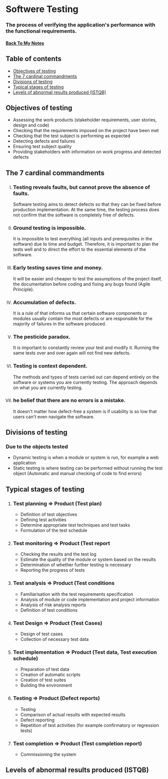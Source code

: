 <h1>Softwere Testing</h1>
<h3>The process of verifying the application's performance with the functional requirements.
</h3>
<h4><a href="https://github.com/Prime2390/Prime2390/blob/main/MyNote.md">Back To My Notes</a></h4>

<h2 id=0>Table of contents</h2>
<ul>
  <li><a href="#1">Objectives of testing</a></li>
  <li><a href="#2">The 7 cardinal commandments</a></li>
  <li><a href="#3">Divisions of testing</a></li>
  <li><a href="#4">Typical stages of testing</a></li>
  <li><a href="#5">Levels of abnormal results produced (ISTQB)</a></li>
</ul>

<h2 id=1>Objectives of testing</h2>
<ul>
  <li>Assessing the work products (stakeholder requirements, user stories, design and code)
</li>
  <li>Checking that the requirements imposed on the project have been met</li>
  <li>Checking that the test subject is performing as expected
</li>
  <li>Detecting defects and failures</li>
  <li>Ensuring test subject quality</li>
  <li>Providing stakeholders with information on work progress and detected defects
</li>
</ul>

<h2 id=2>The 7 cardinal commandments</h2>
<ol type="I" >
  <li><h3>Testing reveals faults, but cannot prove the absence of faults.
</h3><p>Software testing aims to detect defects so that they can be fixed before production implementation. At the same time, the testing process does not confirm that the software is completely free of defects.</p></li>
<li><h3>Ground testing is impossible.</h3>
  <p>It is impossible to test everything (all inputs and prerequisites in the software) due to time and budget. Therefore, it is important to plan the tests well and to direct the effort to the essential elements of the software.
</p></li>
<li><h3>Early testing saves time and money.</h3><p>It will be easier and cheaper to test the assumptions of the project itself, the documentation before coding and fixing any bugs found (Agile Principle).</p></li>
<li><h3>Accumulation of defects. </h3><p>It is a rule of that informs us that certain software components or modules usually contain the most defects or are responsible for the majority of failures in the software produced.
</p></li>
<li><h3>The pesticide paradox. </h3><p>It is important to constantly review your test and modify it. Running the same tests over and over again will not find new defects.</p></li>
<li><h3> Testing is context dependent.</h3><p>The methods and types of tests carried out can depend entirely on the software or systems you are currently testing. The approach depends on what you are currently testing.</p></li>
<li><h3>he belief that there are no errors is a mistake.
</h3><p>It doesn't matter how defect-free a system is if usability is so low that users can't even navigate the software.</p></li>
</ol>

<h2 id=3>Divisions of testing</h2>
<h3>Due to the objects tested</h3>
<ul>
  <li>Dynamic testing is when a module or system is run, for example a web application
</li>
  <li>Static testing is where testing can be performed without running the test object (Automatic and manual checking of code to find errors)</li>
</ul>
<h2 id=4>Typical stages of testing</h2>
<ol>
  <li>
    <h3>Test planning => Product (Test plan)</h3>
  <ul>
    <li>Definition of test objectives</li>
    <li>Defining test activities</li>
    <li>Determine appropriate test techniques and test tasks</li>
    <li>Formulation of the test schedule</li>
  </li></ul>
    
  <li>
    <h3>Test monitoring => Product (Test report</h3>
    <ul>
      <li>Checking the results and the test log </li>
      <li>Estimate the quality of the module or system based on the results</li>
      <li>Determination of whether further testing is necessary</li>
      <li>Reporting the progress of tests</li>
    </ul>
  </li>
  
  <li>
    <h3>Test analysis => Product (Test conditions</h3>
    <ul>
      <li>Familiarisation with the test requirements specification</li>
      <li>Analysis of module or code implementation and project information</li>
      <li>Analysis of risk analysis reports</li>
      <li>Definition of test conditions</li>
    </ul>
  </li>

   <li>
    <h3>Test Design => Product (Test Cases)</h3>
    <ul>
      <li>Design of test cases</li>
      <li>Collection of necessary test data</li>
    </ul>
  </li>

   <li>
    <h3>Test implementation => Product (Test data, Test execution schedule)</h3>
    <ul>
      <li>Preparation of test data</li>
      <li>Creation of automatic scripts</li>
      <li>Creation of test suites</li>
      <li>Building the environment</li>
    </ul>
  </li>

   <li>
    <h3>Testing => Product (Defect reports)</h3>
    <ul>
      <li>Testing</li>
      <li>Comparison of actual results with expected results</li>
      <li>Defect reporting</li>
      <li>Repetition of test activities (for example confirmatory or regression tests)</li>
    </ul>
  </li>

   <li>
    <h3>Test completion => Product (Test completion report)</h3>
    <ul>
      <li>Commissioning the system</li>
    </ul>
  </li>
  
</ol>


<h2 id=5>Levels of abnormal results produced (ISTQB)</h2>
